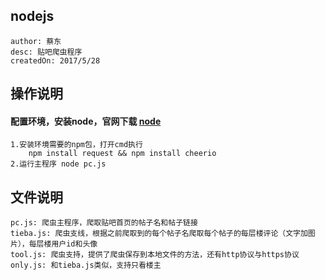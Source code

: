 ## nodejs

    author: 蔡东
    desc: 贴吧爬虫程序
    createdOn: 2017/5/28

## 操作说明 
#### 配置环境，安装node，官网下载 [node](https://nodejs.org/en/)
    
    1.安装环境需要的npm包，打开cmd执行
        npm install request && npm install cheerio
    2.运行主程序 node pc.js

## 文件说明

    pc.js: 爬虫主程序，爬取贴吧首页的帖子名和帖子链接
    tieba.js: 爬虫支线，根据之前爬取到的每个帖子名爬取每个帖子的每层楼评论（文字加图片），每层楼用户id和头像
    tool.js: 爬虫支持，提供了爬虫保存到本地文件的方法，还有http协议与https协议
    only.js: 和tieba.js类似，支持只看楼主
    
